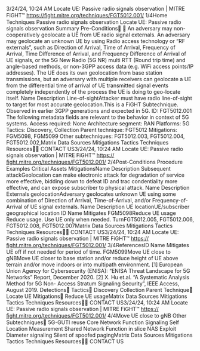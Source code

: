 3/24/24, 10:24 AM Locate UE: Passive radio signals observation | MITRE FiGHT™
https://ﬁght.mitre.org/techniques/FGT5012.001/ 1/4Home Techniques Passive radio signals observation
Locate UE: Passive radio signals
observation
Summary
Pre-Conditions󰅂 󰅂
An adversary may non-cooperatively geolocate a UE from UE
radio signal externals.
An adversary may geolocate an unknown UE by using Radio
access technology or “RF externals”, such as Direction of
Arrival, Time of Arrival, Frequency of Arrival, Time Difference
of Arrival, and Frequency Difference of Arrival of UE signals, or
the 5G New Radio (5G NR) multi RTT (Round trip time) and
angle-based methods, or non-3GPP access data (e.g. WiFi
access points/IP addresses).
The UE does its own geolocation from base station
transmissions, but an adversary with multiple receivers can
geolocate a UE from the differential time of arrival of UE
transmitted signal events completely independently of the
process the UE is doing to geo-locate itself.
Name Description
Line-of-sightAttacker must have
radio line-of-sight to
target for most accurate
geolocation.This is a FiGHT
Subtechnique.
Observed in earlier 3GPP
generations and expected in
5G.
ID: FGT5012.001
The following metadata
fields are relevant to the
behavior in context of 5G
systems.
Access required: None
Architecture segment: RAN
Platforms: 5G
Tactics: Discovery,
Collection
Parent technique: FGT5012
Mitigations: FGM5098,
FGM5099
Other subtechniques:
FGT5012.003,
FGT5012.004,
FGT5012.002,Matrix Data Sources Mitigations Tactics Techniques Resources󰍝󰇙
CONTACT US3/24/24, 10:24 AM Locate UE: Passive radio signals observation | MITRE FiGHT™
https://ﬁght.mitre.org/techniques/FGT5012.001/ 2/4Post-Conditions
Procedure Examples
Critical Assets
MitigationsName Description
Subsequent attackGeolocation can make
electronic attack for
degradation of service
more effective, bidding
down to defeat ID and
tra c con dentiality
more effective, and can
expose subscriber to
physical attack.
Name Description
Externals geolocationAdversary geolocates
unknown UE using
some combination of
Direction of Arrival,
Time-of-Arrival, and/or
Frequency-of-Arrival of
UE signal externals.
Name Description
UE locationUE/subscriber
geographical location
ID Name Mitigates
FGM5098Reduce UE usage Reduce usage. Use UE
only when needed. TurnFGT5012.005,
FGT5012.006,
FGT5012.008, FGT5012.007Matrix Data Sources Mitigations Tactics Techniques Resources󰍝󰇙
CONTACT US3/24/24, 10:24 AM Locate UE: Passive radio signals observation | MITRE FiGHT™
https://ﬁght.mitre.org/techniques/FGT5012.001/ 3/4ReferencesID Name Mitigates
UE off if not needed for
period of time.
FGM5099Move UE close to
gNBMove UE closer to base
station and/or reduce
height of UE above
terrain and/or move
indoors or into
multipath environment.
[1] European Union Agency for Cybersecurity (ENISA): “ENISA
Threat Landscape for 5G Networks” Report, December 2020.
[2] X. Hu et.al. “A Systematic Analysis Method for 5G Non-
Access Stratum Signaling Security”, IEEE Access, August
2019.
Detections󰅀
Tactics󰅀
Discovery
Collection
Parent Technique󰅀
Locate UE
Mitigations󰅀
Reduce UE usageMatrix Data Sources Mitigations Tactics Techniques Resources󰍝󰇙
CONTACT US3/24/24, 10:24 AM Locate UE: Passive radio signals observation | MITRE FiGHT™
https://ﬁght.mitre.org/techniques/FGT5012.001/ 4/4Move UE close to gNB
Other Subtechniques󰅀
5G-GUTI reuse
Core Network Function Signaling
Self Location Measurement
Shared Network Function in slice
NAS Exploit
Diameter signaling
Silent of spoofed pagingMatrix Data Sources Mitigations Tactics Techniques Resources󰍝󰇙
CONTACT US